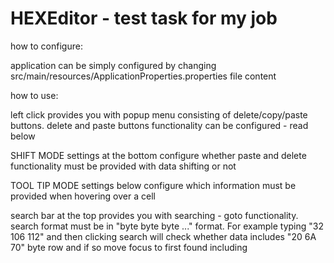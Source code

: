 # HEXEditor - test task for my job

how to configure:

application can be simply configured by changing src/main/resources/ApplicationProperties.properties file content

how to use:

left click provides you with popup menu consisting of delete/copy/paste buttons. delete and paste buttons functionality can be configured - read below

SHIFT MODE settings at the bottom configure whether paste and delete functionality must be provided with data shifting or not

TOOL TIP MODE settings below configure which information must be provided when hovering over a cell

search bar at the top provides you with searching - goto functionality. search format must be in "byte byte byte ..." format. For example typing "32 106 112" and then clicking search will check whether data includes "20 6A 70" byte row and if so move focus to first found including
